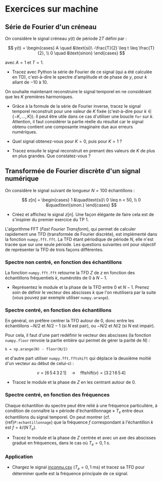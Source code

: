 # Exercices sur machine

## Série de Fourier d'un créneau

On considère le signal créneau $y(t)$ de période $2T$ défini par :

$$
y(t) =
\begin{cases}
  A  \quad  &\text{si}\ -\frac{T}{2} \leq t \leq \frac{T}{2}, \\
  0  \quad  &\text{sinon}
\end{cases}
$$

avec $A=1$ et $T = 1$.

* Tracez avec Python la série de Fourier de ce signal (qui a été calculée en TD),
  c'est-à-dire le spectre d'amplitude et de phase de $y$, pour $k$ allant de $-10$ à $10$.

On souhaite maintenant reconstruire le signal temporel en ne considérant que les $K$ premières harmoniques.

* Grâce à la formule de la série de Fourier inverse,
  tracez le signal temporel reconstruit pour une valeur de $K$ fixée (c'est-à-dire pour $k\in\{-K,\dots,K\}$).
  Il peut être utile dans ce cas d'utiliser une boucle `for` sur $k$.
  Attention, il faut considérer la partie réelle du résultat car le signal obtenu contient une composante imaginaire
  due aux erreurs numériques.

* Quel signal obtenez-vous pour $K=0$, puis pour $K=1$ ?

* Tracez ensuite le signal reconstruit en prenant des valeurs de $K$ de plus en plus grandes.
  Que constatez-vous ?
  
## Transformée de Fourier discrète d'un signal numérique

On considère le signal suivant de longueur $N=100$ échantillons :

$$
z[n] =
\begin{cases}
  1 &\quad\text{si}\ 0 \leq n < 50, \\
  0 &\quad\text{sinon.}
\end{cases}
$$

* Créez et affichez le signal $z[n]$.
  Une façon élégante de faire cela est de s'inspirer du premier exercice du TP 1.

L'algorithme FFT (_Fast Fourier Transform_), qui permet de calculer rapidement une TFD (transformée de Fourier discrète),
est implémenté dans la fonction `numpy.fft.fft`.
La TFD étant périodique de période $N$, elle n'est tracée que sur une seule période.
Les questions suivantes ont pour objectif de représenter la TFD de trois façons différentes.


### Spectre non centré, en fonction des échantillons

La fonction `numpy.fft.fft` retourne la TFD $Z$ de $z$
en fonction des échantillons fréquentiels $k$, numérotés de $0$ à $N-1$.

* Représentez le module et la phase de la TFD entre $0$ et $N-1$.
  Prenez soin de définir le vecteur des abscisses $k$
  que l'on réutilisera par la suite
  (vous pouvez par exemple utiliser `numpy.arange`).


### Spectre centré, en fonction des échantillons

En général, on préfère centrer la TFD autour de 0,
donc entre les échantillons
$-N/2$ et $N/2-1$ (si $N$ est pair),
ou $-N/2$ et $N/2$ (si $N$ est impair).

Pour cela, il faut d'une part redéfinir le vecteur des abscisses
(la fonction `numpy.floor` renvoie la partie entière qui permet de gérer la parité de $N$) :

```
k = np.arange(N) - floor(N/2)
```

et d'autre part utiliser `numpy.fft.fftshift` qui déplace la deuxième moitié d'un vecteur au début de celui-ci :

$$
v = [6\,5\,4\,3\,2\,1]
\quad\rightarrow\quad
\mathrm{fftshift}(v) = [3\,2\,1\,6\,5\,4]
$$

* Tracez le module et la phase de $Z$ en les centrant autour de $0$.


### Spectre centré, en fonction des fréquences

Chaque échantillon du spectre peut être relié à une fréquence particulière,
à condition de connaître la « période d'échantillonnage » $T_e$ entre deux échantillons du signal temporel.
On peut montrer (cf. {ref}`P:echantillonnage`) que la fréquence $f$ correspondant à l'échantillon $k$
est $f = k/(N \, T_e)$.

* Tracez le module et la phase de $Z$ centrée et avec un axe des abscisses gradué en fréquences,
  dans le cas où $T_e=0,1$ s.
  
### Application

* Chargez le signal <a href="../_static/inconnu.csv">inconnu.csv</a> ($T_e=0,1$ ms) et tracez sa TFD pour déterminer quelle est la
  fréquence principale de ce signal.
